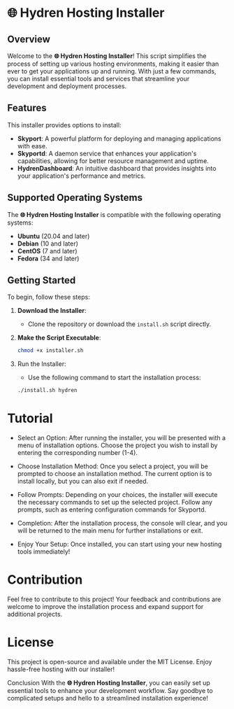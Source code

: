 # 🌐 Hydren Hosting Installer

## Overview

Welcome to the **🌐 Hydren Hosting Installer**! This script simplifies the process of setting up various hosting environments, making it easier than ever to get your applications up and running. With just a few commands, you can install essential tools and services that streamline your development and deployment processes.

## Features

This installer provides options to install:

- **Skyport**: A powerful platform for deploying and managing applications with ease.
- **Skyportd**: A daemon service that enhances your application's capabilities, allowing for better resource management and uptime.
- **HydrenDashboard**: An intuitive dashboard that provides insights into your application's performance and metrics.

## Supported Operating Systems

The **🌐 Hydren Hosting Installer** is compatible with the following operating systems:

- **Ubuntu** (20.04 and later)
- **Debian** (10 and later)
- **CentOS** (7 and later)
- **Fedora** (34 and later)

## Getting Started

To begin, follow these steps:

1. **Download the Installer**:
   - Clone the repository or download the `install.sh` script directly.

2. **Make the Script Executable**:
   ```bash
   chmod +x installer.sh
   ```
3. Run the Installer:
   - Use the following command to start the installation process:
   ```bash
   ./install.sh hydren
   ```

# Tutorial
- Select an Option: After running the installer, you will be presented with a menu of installation options. Choose the project you wish to install by entering the corresponding number (1-4).

- Choose Installation Method: Once you select a project, you will be prompted to choose an installation method. The current option is to install locally, but you can also exit if needed.

- Follow Prompts: Depending on your choices, the installer will execute the necessary commands to set up the selected project. Follow any prompts, such as entering configuration commands for Skyportd.

- Completion: After the installation process, the console will clear, and you will be returned to the main menu for further installations or exit.

- Enjoy Your Setup: Once installed, you can start using your new hosting tools immediately!

# Contribution
Feel free to contribute to this project! Your feedback and contributions are welcome to improve the installation process and expand support for additional projects.

# License
This project is open-source and available under the MIT License. Enjoy hassle-free hosting with our installer!

Conclusion
With the **🌐 Hydren Hosting Installer**, you can easily set up essential tools to enhance your development workflow. Say goodbye to complicated setups and hello to a streamlined installation experience!
